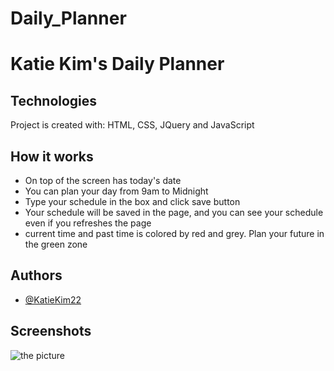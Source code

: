 # Daily_Planner

# Katie Kim's Daily Planner



 



## Technologies

Project is created with:
HTML, CSS, JQuery and JavaScript


## How it works

- On top of the screen has today's date
- You can plan your day from 9am to Midnight
- Type your schedule in the box and click save button
- Your schedule will be saved in the page, and you can see your schedule even if you refreshes the page
- current time and past time is colored by red and grey. Plan your future in the green zone






## Authors

- [@KatieKim22](https://github.com/KatieKim22)


## Screenshots

![the picture](C:\Users\katie\OneDrive\Desktop\Bootcamp\Daily_Planner\Asset)